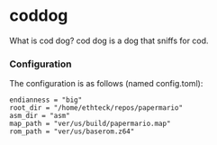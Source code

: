 # coddog

What is cod dog? cod dog is a dog that sniffs for cod.

### Configuration
The configuration is as follows (named config.toml):

```
endianness = "big"
root_dir = "/home/ethteck/repos/papermario"
asm_dir = "asm"
map_path = "ver/us/build/papermario.map"
rom_path = "ver/us/baserom.z64"
```
